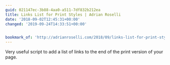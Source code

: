 ```yaml
---
guid: 021147ec-3b88-4aa0-a511-7df832b212ea
title: Links List for Print Styles | Adrian Roselli
date: '2018-09-02T12:45:31+00:00'
changed: '2019-09-24T14:33:51+00:00'


bookmark_of: 'http://adrianroselli.com/2018/09/links-list-for-print-styles.html'
---
```



Very useful script to add a list of links to the end of the print version of your page.
